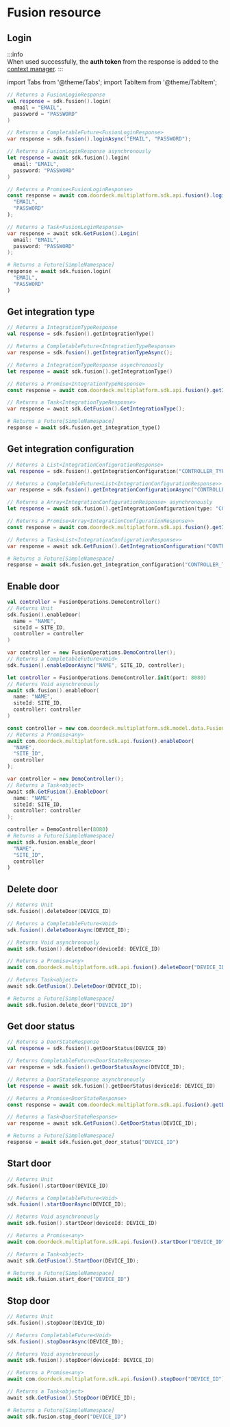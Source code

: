 # Fusion resource

## Login

:::info  
When used successfully, the **auth token** from the response is added to the [context manager](context-manager.md).
:::

import Tabs from '@theme/Tabs';
import TabItem from '@theme/TabItem';

<Tabs groupId="programming-language">
<TabItem value="kotlin" label="Kotlin">

```kotlin showLineNumbers
// Returns a FusionLoginResponse
val response = sdk.fusion().login(
  email = "EMAIL", 
  password = "PASSWORD"
)
```

</TabItem>
<TabItem value="java" label="Java">

```java showLineNumbers
// Returns a CompletableFuture<FusionLoginResponse>
var response = sdk.fusion().loginAsync("EMAIL", "PASSWORD");
```

</TabItem>
<TabItem value="swift" label="Swift">

```swift showLineNumbers
// Returns a FusionLoginResponse asynchronously
let response = await sdk.fusion().login(
  email: "EMAIL", 
  password: "PASSWORD"
)
```

</TabItem>
<TabItem value="js" label="JavaScript">

```js showLineNumbers
// Returns a Promise<FusionLoginResponse>
const response = await com.doordeck.multiplatform.sdk.api.fusion().login(
  "EMAIL", 
  "PASSWORD"
);
```

</TabItem>
<TabItem value="csharp" label="C#">

```csharp showLineNumbers
// Returns a Task<FusionLoginResponse>
var response = await sdk.GetFusion().Login(
  email: "EMAIL", 
  password: "PASSWORD"
);
```

</TabItem>
<TabItem value="python" label="Python">

```python showLineNumbers
# Returns a Future[SimpleNamespace]
response = await sdk.fusion.login(
  "EMAIL", 
  "PASSWORD"
)
```

</TabItem>
</Tabs>

## Get integration type

<Tabs groupId="programming-language">
<TabItem value="kotlin" label="Kotlin">

```kotlin showLineNumbers
// Returns a IntegrationTypeResponse
val response = sdk.fusion().getIntegrationType()
```

</TabItem>
<TabItem value="java" label="Java">

```java showLineNumbers
// Returns a CompletableFuture<IntegrationTypeResponse>
var response = sdk.fusion().getIntegrationTypeAsync();
```

</TabItem>
<TabItem value="swift" label="Swift">

```swift showLineNumbers
// Returns a IntegrationTypeResponse asynchronously
let response = await sdk.fusion().getIntegrationType()
```

</TabItem>
<TabItem value="js" label="JavaScript">

```js showLineNumbers
// Returns a Promise<IntegrationTypeResponse>
const response = await com.doordeck.multiplatform.sdk.api.fusion().getIntegrationType();
```

</TabItem>
<TabItem value="csharp" label="C#">

```csharp showLineNumbers
// Returns a Task<IntegrationTypeResponse>
var response = await sdk.GetFusion().GetIntegrationType();
```

</TabItem>
<TabItem value="python" label="Python">

```python showLineNumbers
# Returns a Future[SimpleNamespace]
response = await sdk.fusion.get_integration_type()
```

</TabItem>
</Tabs>

## Get integration configuration

<Tabs groupId="programming-language">
<TabItem value="kotlin" label="Kotlin">

```kotlin showLineNumbers
// Returns a List<IntegrationConfigurationResponse>
val response = sdk.fusion().getIntegrationConfiguration("CONTROLLER_TYPE")
```

</TabItem>
<TabItem value="java" label="Java">

```java 
// Returns a CompletableFuture<List<IntegrationConfigurationResponse>>
var response = sdk.fusion().getIntegrationConfigurationAsync("CONTROLLER_TYPE");
```

</TabItem>
<TabItem value="swift" label="Swift">

```swift showLineNumbers
// Returns a Array<IntegrationConfigurationResponse> asynchronously
let response = await sdk.fusion().getIntegrationConfiguration(type: "CONTROLLER_TYPE")
```

</TabItem>
<TabItem value="js" label="JavaScript">

```js showLineNumbers
// Returns a Promise<Array<IntegrationConfigurationResponse>>
const response = await com.doordeck.multiplatform.sdk.api.fusion().getIntegrationConfiguration("CONTROLLER_TYPE");
```

</TabItem>
<TabItem value="csharp" label="C#">

```csharp showLineNumbers
// Returns a Task<List<IntegrationConfigurationResponse>>
var response = await sdk.GetFusion().GetIntegrationConfiguration("CONTROLLER_TYPE");
```

</TabItem>
<TabItem value="python" label="Python">

```python showLineNumbers
# Returns a Future[SimpleNamespace]
response = await sdk.fusion.get_integration_configuration("CONTROLLER_TYPE")
```

</TabItem>
</Tabs>

## Enable door

<Tabs groupId="programming-language">
<TabItem value="kotlin" label="Kotlin">

```kotlin showLineNumbers
val controller = FusionOperations.DemoController()
// Returns Unit
sdk.fusion().enableDoor(
  name = "NAME",
  siteId = SITE_ID, 
  controller = controller
)
```

</TabItem>
<TabItem value="java" label="Java">

```java showLineNumbers
var controller = new FusionOperations.DemoController();
// Returns a CompletableFuture<Void>
sdk.fusion().enableDoorAsync("NAME", SITE_ID, controller);
```

</TabItem>
<TabItem value="swift" label="Swift">

```swift showLineNumbers
let controller = FusionOperations.DemoController.init(port: 8080)
// Returns Void asynchronously
await sdk.fusion().enableDoor(
  name: "NAME", 
  siteId: SITE_ID, 
  controller: controller
)
```

</TabItem>
<TabItem value="js" label="JavaScript">

```js showLineNumbers
const controller = new com.doordeck.multiplatform.sdk.model.data.FusionOperations.DemoController(8080);
// Returns a Promise<any>
await com.doordeck.multiplatform.sdk.api.fusion().enableDoor(
  "NAME", 
  "SITE_ID", 
  controller
);
```

</TabItem>
<TabItem value="csharp" label="C#">

```csharp showLineNumbers
var controller = new DemoController();
// Returns a Task<object>
await sdk.GetFusion().EnableDoor(
  name: "NAME", 
  siteId: SITE_ID, 
  controller: controller
);
```

</TabItem>
<TabItem value="python" label="Python">

```python showLineNumbers
controller = DemoController(8080)
# Returns a Future[SimpleNamespace]
await sdk.fusion.enable_door(
  "NAME", 
  "SITE_ID", 
  controller
)
```

</TabItem>
</Tabs>

## Delete door

<Tabs groupId="programming-language">
<TabItem value="kotlin" label="Kotlin">

```kotlin showLineNumbers
// Returns Unit
sdk.fusion().deleteDoor(DEVICE_ID)
```

</TabItem>
<TabItem value="java" label="Java">

```java showLineNumbers
// Returns a CompletableFuture<Void>
sdk.fusion().deleteDoorAsync(DEVICE_ID);
```

</TabItem>
<TabItem value="swift" label="Swift">

```swift showLineNumbers
// Returns Void asynchronously
await sdk.fusion().deleteDoor(deviceId: DEVICE_ID)
```

</TabItem>
<TabItem value="js" label="JavaScript">

```js showLineNumbers
// Returns a Promise<any>
await com.doordeck.multiplatform.sdk.api.fusion().deleteDoor("DEVICE_ID");
```

</TabItem>
<TabItem value="csharp" label="C#">

```csharp showLineNumbers
// Returns Task<object>
await sdk.GetFusion().DeleteDoor(DEVICE_ID);
```

</TabItem>
<TabItem value="python" label="Python">

```python showLineNumbers
# Returns a Future[SimpleNamespace]
await sdk.fusion.delete_door("DEVICE_ID")
```

</TabItem>
</Tabs>

## Get door status

<Tabs groupId="programming-language">
<TabItem value="kotlin" label="Kotlin">

```kotlin showLineNumbers
// Returns a DoorStateResponse
val response = sdk.fusion().getDoorStatus(DEVICE_ID)
```

</TabItem>
<TabItem value="java" label="Java">

```java showLineNumbers
// Returns CompletableFuture<DoorStateResponse>
var response = sdk.fusion().getDoorStatusAsync(DEVICE_ID);
```

</TabItem>
<TabItem value="swift" label="Swift">

```swift showLineNumbers
// Returns a DoorStateResponse asynchronously
let response = await sdk.fusion().getDoorStatus(deviceId: DEVICE_ID)
```

</TabItem>
<TabItem value="js" label="JavaScript">

```js showLineNumbers
// Returns a Promise<DoorStateResponse>
const response = await com.doordeck.multiplatform.sdk.api.fusion().getDoorStatus("DEVICE_ID");
```

</TabItem>
<TabItem value="csharp" label="C#">

```csharp showLineNumbers
// Returns a Task<DoorStateResponse>
var response = await sdk.GetFusion().GetDoorStatus(DEVICE_ID);
```

</TabItem>
<TabItem value="python" label="Python">

```python showLineNumbers
# Returns a Future[SimpleNamespace]
response = await sdk.fusion.get_door_status("DEVICE_ID")
```

</TabItem>
</Tabs>

## Start door

<Tabs groupId="programming-language">
<TabItem value="kotlin" label="Kotlin">

```kotlin showLineNumbers
// Returns Unit
sdk.fusion().startDoor(DEVICE_ID)
```

</TabItem>
<TabItem value="java" label="Java">

```java showLineNumbers
// Returns a CompletableFuture<Void>
sdk.fusion().startDoorAsync(DEVICE_ID);
```

</TabItem>
<TabItem value="swift" label="Swift">

```swift showLineNumbers
// Returns Void asynchronously
await sdk.fusion().startDoor(deviceId: DEVICE_ID)
```

</TabItem>
<TabItem value="js" label="JavaScript">

```js showLineNumbers
// Returns a Promise<any>
await com.doordeck.multiplatform.sdk.api.fusion().startDoor("DEVICE_ID");
```

</TabItem>
<TabItem value="csharp" label="C#">

```csharp showLineNumbers
// Returns a Task<object>
await sdk.GetFusion().StartDoor(DEVICE_ID);
```

</TabItem>
<TabItem value="python" label="Python">

```python showLineNumbers
# Returns a Future[SimpleNamespace]
await sdk.fusion.start_door("DEVICE_ID")
```

</TabItem>
</Tabs>

## Stop door

<Tabs groupId="programming-language">
<TabItem value="kotlin" label="Kotlin">

```kotlin showLineNumbers
// Returns Unit
sdk.fusion().stopDoor(DEVICE_ID)
```

</TabItem>
<TabItem value="java" label="Java">

```java showLineNumbers
// Returns CompletableFuture<Void>
sdk.fusion().stopDoorAsync(DEVICE_ID);
```

</TabItem>
<TabItem value="swift" label="Swift">

```swift showLineNumbers
// Returns Void asynchronously
await sdk.fusion().stopDoor(deviceId: DEVICE_ID)
```

</TabItem>
<TabItem value="js" label="JavaScript">

```js showLineNumbers
// Returns a Promise<any>
await com.doordeck.multiplatform.sdk.api.fusion().stopDoor("DEVICE_ID");
```

</TabItem>
<TabItem value="csharp" label="C#">

```csharp showLineNumbers
// Returns a Task<object>
await sdk.GetFusion().StopDoor(DEVICE_ID);
```

</TabItem>
<TabItem value="python" label="Python">

```python showLineNumbers
# Returns a Future[SimpleNamespace]
await sdk.fusion.stop_door("DEVICE_ID")
```

</TabItem>
</Tabs>
